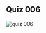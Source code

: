 
##  Quiz 006

![quiz 006](https://user-images.githubusercontent.com/89052189/139907890-3b2dee31-0038-42a8-bcda-a9f8fa3c06a9.PNG)
